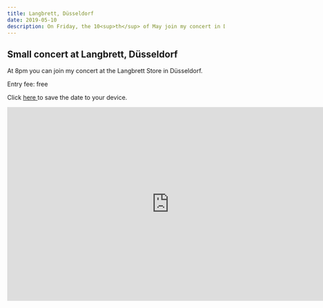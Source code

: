 ```yaml
---
title: Langbrett, Düsseldorf
date: 2019-05-10
description: On Friday, the 10<sup>th</sup> of May join my concert in Düsseldorf.
---
```


## Small concert at Langbrett, Düsseldorf

At 8pm you can join my concert at the Langbrett Store in Düsseldorf.

Entry fee: free

Click <a href="/dates/langbrett.ics" download>here
</a> to save the date to your device.

<iframe src="https://www.google.com/maps/embed?pb=!1m18!1m12!1m3!1d2498.479802932198!2d6.801704915591813!3d51.22865787959025!2m3!1f0!2f0!3f0!3m2!1i1024!2i768!4f13.1!3m3!1m2!1s0x47b8ca2b5394709b%3A0x2724855aa4803793!2sLangbrett+Store+GmbH+D%C3%BCsseldorf!5e0!3m2!1sen!2sde!4v1555328583911!5m2!1sen!2sde" width="750" height="450" frameborder="0" style="border:0" allowfullscreen></iframe>
